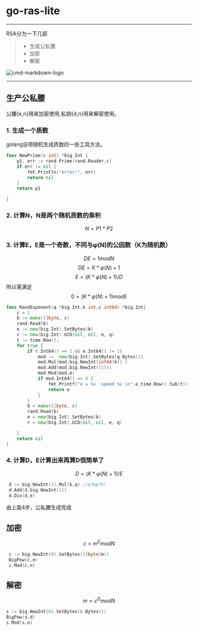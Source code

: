 # go-ras-lite
<script type="text/javascript"
   src="http://cdn.mathjax.org/mathjax/latest/MathJax.js?config=TeX-AMS-MML_HTMLorMML">
</script>

------

RSA分为一下几部

> * 生成公私腰
> * 加密
> * 解密

![cmd-markdown-logo](https://www.zybuluo.com/static/img/logo.png)

------

## 生产公私腰
公腰{e,n}用来加密使用,私钥{d,n}用来解密使用。

### 1. 生成一个质数
golang自带随机生成质数的一些工具方法。
```go
func NewPrime(c int) *big.Int {
	p1, err := rand.Prime(rand.Reader,c)
	if err != nil {
		fmt.Println("error:", err)
		return nil
	}
	return p1

}
```

### 2. 计算N，N是两个随机质数的乘积

$$N=P1*P2$$

### 3. 计算E，E是一个奇数，不同与φ(N)的公因数（K为随机数）
$$DE=1 mod N$$$$DE=K*φ(N)+1$$$$E=(K*φ(N)+1)/D$$所以需满足$$0=(K*φ(N)+1) mod E$$

```go
func RandExponent(q *big.Int,k int,c int64) *big.Int{
	c = 1
	b := make([]byte, c)
	rand.Read(b)
	e := new(big.Int).SetBytes(b)
	r := new(big.Int).GCD(nil, nil, e, q)
	t := time.Now();
	for true {
		if r.Int64() == 1 && e.Int64() != 1{
			mod :=  new(big.Int).SetBytes(q.Bytes())
			mod.Mul(mod,big.NewInt(int64(k)) )
			mod.Add(mod,big.NewInt((1)))
			mod.Mod(mod,e)
			if mod.Int64() == 0 {
				fmt.Printf("e = %v  speed %v \n",e,time.Now().Sub(t))
				return e
			}
		}
		b = make([]byte, c)
		rand.Read(b)
		e = new(big.Int).SetBytes(b)
		r = new(big.Int).GCD(nil, nil, e, q)

	}
    return nil
}
```

### 4. 计算D，E计算出来再算D很简单了
$$D=(K*φ(N)+1)/E$$
```go
 d := big.NewInt(1).Mul(k,q) //q为φ(N)
 d.Add(d,big.NewInt(1))
 d.Div(d,e)
```
由上面4步，公私腰生成完成
## 加密
$$c=m^E mod N$$
```go
 c := big.NewInt(0).SetBytes([]byte(m))
 BigPow(c,e)
 c.Mod(c,n)
```
## 解密
 $$m=c^D mod N$$
```go
s := big.NewInt(0).SetBytes(c.Bytes())
BigPow(s,d)
s.Mod(s,n)
```
